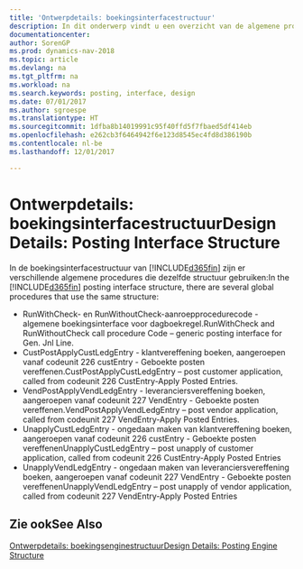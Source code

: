 ```yaml
---
title: 'Ontwerpdetails: boekingsinterfacestructuur'
description: In dit onderwerp vindt u een overzicht van de algemene procedures in de boekingsinterfacestructuur.
documentationcenter: 
author: SorenGP
ms.prod: dynamics-nav-2018
ms.topic: article
ms.devlang: na
ms.tgt_pltfrm: na
ms.workload: na
ms.search.keywords: posting, interface, design
ms.date: 07/01/2017
ms.author: sgroespe
ms.translationtype: HT
ms.sourcegitcommit: 1dfba8b14019991c95f40ffd5f7fbaed5df414eb
ms.openlocfilehash: e262cb3f6464942f6e123d8545ec4fd8d386190b
ms.contentlocale: nl-be
ms.lasthandoff: 12/01/2017

---
```

# <a name="design-details-posting-interface-structure"></a><span data-ttu-id="b057a-103">Ontwerpdetails: boekingsinterfacestructuur</span><span class="sxs-lookup"><span data-stu-id="b057a-103">Design Details: Posting Interface Structure</span></span>
<span data-ttu-id="b057a-104">In de boekingsinterfacestructuur van [!INCLUDE[d365fin](includes/d365fin_md.md)] zijn er verschillende algemene procedures die dezelfde structuur gebruiken:</span><span class="sxs-lookup"><span data-stu-id="b057a-104">In the [!INCLUDE[d365fin](includes/d365fin_md.md)] posting interface structure, there are several global procedures that use the same structure:</span></span>  
  
* <span data-ttu-id="b057a-105">RunWithCheck- en RunWithoutCheck-aanroepprocedurecode - algemene boekingsinterface voor dagboekregel.</span><span class="sxs-lookup"><span data-stu-id="b057a-105">RunWithCheck and RunWithoutCheck call procedure Code – generic posting interface for Gen. Jnl Line.</span></span>  
* <span data-ttu-id="b057a-106">CustPostApplyCustLedgEntry - klantvereffening boeken, aangeroepen vanaf codeunit 226 custEntry - Geboekte posten vereffenen.</span><span class="sxs-lookup"><span data-stu-id="b057a-106">CustPostApplyCustLedgEntry – post customer application, called from codeunit 226 CustEntry-Apply Posted Entries.</span></span>  
* <span data-ttu-id="b057a-107">VendPostApplyVendLedgEntry - leveranciersvereffening boeken, aangeroepen vanaf codeunit 227 VendEntry - Geboekte posten vereffenen.</span><span class="sxs-lookup"><span data-stu-id="b057a-107">VendPostApplyVendLedgEntry – post vendor application, called from codeunit 227 VendEntry-Apply Posted Entries.</span></span>  
* <span data-ttu-id="b057a-108">UnapplyCustLedgEntry - ongedaan maken van klantvereffening boeken, aangeroepen vanaf codeunit 226 custEntry - Geboekte posten vereffenen</span><span class="sxs-lookup"><span data-stu-id="b057a-108">UnapplyCustLedgEntry – post unapply of customer application, called from codeunit 226 CustEntry-Apply Posted Entries</span></span>  
* <span data-ttu-id="b057a-109">UnapplyVendLedgEntry - ongedaan maken van leveranciersvereffening boeken, aangeroepen vanaf codeunit 227 VendEntry - Geboekte posten vereffenen</span><span class="sxs-lookup"><span data-stu-id="b057a-109">UnapplyVendLedgEntry – post unapply of vendor application, called from codeunit 227 VendEntry-Apply Posted Entries</span></span>  
  
## <a name="see-also"></a><span data-ttu-id="b057a-110">Zie ook</span><span class="sxs-lookup"><span data-stu-id="b057a-110">See Also</span></span>  
[<span data-ttu-id="b057a-111">Ontwerpdetails: boekingsenginestructuur</span><span class="sxs-lookup"><span data-stu-id="b057a-111">Design Details: Posting Engine Structure</span></span>](design-details-posting-engine-structure.md)
